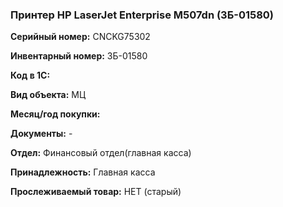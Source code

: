 ### Принтер HP LaserJet Enterprise M507dn (ЗБ-01580) </br>

**Серийный номер:** CNCKG75302 </br>

**Инвентарный номер:** ЗБ-01580 </br>

**Код в 1С:**  </br>

**Вид объекта:** МЦ

**Месяц/год покупки:**  </br>

**Документы:** - </br>

**Отдел:** Финансовый отдел(главная касса) </br>

**Принадлежность:** Главная касса </br>

**Прослеживаемый товар:** НЕТ (старый)
